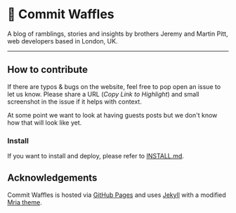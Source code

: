 # 🧇 Commit Waffles


A blog of ramblings, stories and insights by brothers Jeremy and Martin Pitt, web developers based in London, UK.


---


## How to contribute

If there are typos & bugs on the website, feel free to pop open an issue to let us know. Please share a URL (_Copy Link to Highlight_) and small screenshot in the issue if it helps with context.

At some point we want to look at having guests posts but we don't know how that will look like yet.


### Install

If you want to install and deploy, please refer to [INSTALL.md](INSTALL.md).


## Acknowledgements

Commit Waffles is hosted via [GitHub Pages](https://pages.github.com/) and uses [Jekyll](https://jekyllrb.com/) with a modified [Mria theme](https://jekyllthemes.io/theme/mria-multipurpose-jekyll-theme).



